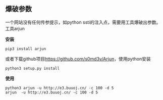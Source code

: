 ## **爆破参数**

一个网站没有任何传参提示，如python ssti的注入点，需要用工具爆破出参数。
工具arjun

**安装**

```
pip3 install arjun
```

或者下载github项目<https://github.com/s0md3v/Arjun>，使用python安装

```
python3 setup.py install
```

**使用**

```
python3 arjun -u http://e3.buuoj.cn/ -c 100 -d 5
arjun  -u http://e3.buuoj.cn/ -c 100 -d 5
```

